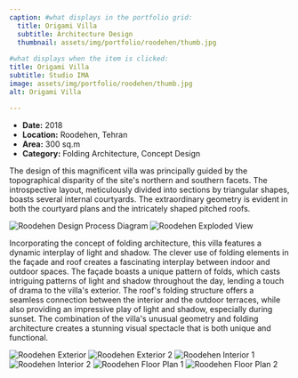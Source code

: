 ```yaml
--- 
caption: #what displays in the portfolio grid:
  title: Origami Villa
  subtitle: Architecture Design
  thumbnail: assets/img/portfolio/roodehen/thumb.jpg
  
#what displays when the item is clicked:
title: Origami Villa
subtitle: Studio IMA
image: assets/img/portfolio/roodehen/thumb.jpg
alt: Origami Villa

---
```


- **Date:** 2018
- **Location:** Roodehen, Tehran
- **Area:** 300 sq.m
- **Category:** Folding Architecture, Concept Design

The design of this magnificent villa was principally guided by the topographical disparity of the site's northern and southern facets. The introspective layout, meticulously divided into sections by triangular shapes, boasts several internal courtyards. The extraordinary geometry is evident in both the courtyard plans and the intricately shaped pitched roofs.

<img src="assets/img/portfolio/roodehen/dpdiag.jpg" alt="Roodehen Design Process Diagram">
<img src="assets/img/portfolio/roodehen/exploded.jpg" alt="Roodehen Exploded View">

Incorporating the concept of folding architecture, this villa features a dynamic interplay of light and shadow. The clever use of folding elements in the façade and roof creates a fascinating interplay between indoor and outdoor spaces. The façade boasts a unique pattern of folds, which casts intriguing patterns of light and shadow throughout the day, lending a touch of drama to the villa's exterior. The roof's folding structure offers a seamless connection between the interior and the outdoor terraces, while also providing an impressive play of light and shadow, especially during sunset. The combination of the villa's unusual geometry and folding architecture creates a stunning visual spectacle that is both unique and functional.

<img src="assets/img/portfolio/roodehen/ext.jpg" alt="Roodehen Exterior">
<img src="assets/img/portfolio/roodehen/ext2.png" alt="Roodehen Exterior 2">
<img src="assets/img/portfolio/roodehen/int1.jpg" alt="Roodehen Interior 1">
<img src="assets/img/portfolio/roodehen/int2.jpg" alt="Roodehen Interior 2">
<img src="assets/img/portfolio/roodehen/plan1.jpg" alt="Roodehen Floor Plan 1">
<img src="assets/img/portfolio/roodehen/plan2.jpg" alt="Roodehen Floor Plan 2">